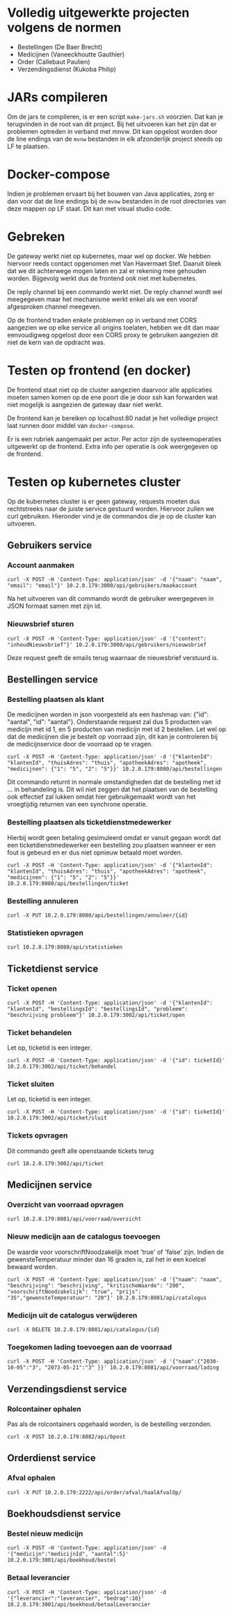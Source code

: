 # Volledig uitgewerkte projecten volgens de normen
- Bestellingen (De Baer Brecht)
- Medicijnen (Vaneeckhoutte Gauthier)
- Order (Callebaut Paulien)
- Verzendingsdienst (Kukoba Philip)

# JARs compileren
Om de jars te compileren, is er een script `make-jars.sh` voorzien. Dat kan je terugvinden
in de root van dit project. Bij het uitvoeren kan het zijn dat er problemen optreden in
verband met mnvw. Dit kan opgelost worden door de line endings van de `mvnw` bestanden in
elk afzonderlijk project steeds op LF te plaatsen. 

# Docker-compose
Indien je problemen ervaart bij het bouwen van Java applicaties, zorg er dan
voor dat de line endings bij de `mvnw` bestanden in de root directories van deze
mappen op LF staat. Dit kan met visual studio code.

# Gebreken
De gateway werkt niet op kubernetes, maar wel op docker. We hebben hiervoor reeds contact opgenomen met Van Havermaet Stef. Daaruit bleek dat we dit achterwege mogen laten en zal er rekening mee gehouden worden. Bijgevolg werkt dus de frontend ook niet met kubernetes.

De reply channel bij een commando werkt niet. De reply channel wordt wel meegegeven maar het mechanisme werkt enkel als we een vooraf afgesproken channel meegeven. 

Op de frontend traden enkele problemen op in verband met CORS aangezien we op elke service all origins toelaten, hebben we dit dan maar eenvoudigweg
opgelost door een CORS proxy te gebruiken aangezien dit niet de kern van de opdracht was.

# Testen op frontend (en docker)
De frontend staat niet op de cluster aangezien daarvoor alle applicaties moeten samen komen op de ene poort die je door ssh kan forwarden wat niet mogelijk is aangezien de gateway daar niet werkt.

De frontend kan je bereiken op localhost:80 nadat je het volledige project laat runnen door middel van `docker-compose`.

Er is een rubriek aangemaakt per actor. Per actor zijn de systeemoperaties uitgewerkt op de frontend. Extra info per operatie is ook weergegeven op de frontend.

# Testen op kubernetes cluster
Op de kubernetes cluster is er geen gateway, requests moeten dus rechtstreeks naar de juiste service gestuurd worden. Hiervoor zullen we curl gebruiken. Hieronder vind je de commandos die je op de cluster kan uitvoeren.

## Gebruikers service

### Account aanmaken

`curl -X POST -H 'Content-Type: application/json' -d '{"naam": "naam", "email": "email"}' 10.2.0.179:3000/api/gebruikers/maakaccount`

Na het uitvoeren van dit commando wordt de gebruiker weergegeven in JSON formaat samen met zijn id.

### Nieuwsbrief sturen

`curl -X POST -H 'Content-Type: application/json' -d '{"content": "inhoudNieuwsbrief"}' 10.2.0.179:3000/api/gebruikers/nieuwsbrief`

Deze request geeft de emails terug waarnaar de nieuwsbrief verstuurd is.

## Bestellingen service

### Bestelling plaatsen als klant

De medicijnen worden in json voorgesteld als een hashmap van: {"id": "aantal", "id": "aantal"}.
Onderstaande request zal dus 5 producten van medicijn met id 1, en 5 producten van medicijn met id 2 bestellen.
Let wel op dat de medicijnen die je bestelt op voorraad zijn, dit kan je controleren bij de medicijnservice door de voorraad op te vragen.

`curl -X POST -H 'Content-Type: application/json' -d '{"klantenId": "klantenId", "thuisAdres": "thuis", "apotheekAdres": "apotheek", "medicijnen": {"1": "5", "2": "5"}}' 10.2.0.179:8080/api/bestellingen`

Dit commando returnt in normale omstandigheden dat de bestelling met id ... in behandeling is. Dit wil niet zeggen dat het plaatsen van de bestelling ook effectief zal lukken omdat hier gebruikgemaakt wordt van het vroegtijdig returnen van een synchrone operatie.

### Bestelling plaatsen als ticketdienstmedewerker

Hierbij wordt geen betaling gesimuleerd omdat er vanuit gegaan wordt dat een ticketdienstmedewerker een bestelling zou plaatsen wanneer er een fout is gebeurd en er dus niet opnieuw betaald moet worden.

`curl -X POST -H 'Content-Type: application/json' -d '{"klantenId": "klantenId", "thuisAdres": "thuis", "apotheekAdres": "apotheek", "medicijnen": {"1": "5", "2": "5"}}' 10.2.0.179:8080/api/bestellingen/ticket`

### Bestelling annuleren

`curl -X PUT 10.2.0.179:8080/api/bestellingen/annuleer/{id}`

### Statistieken opvragen

`curl 10.2.0.179:8080/api/statistieken`

## Ticketdienst service

### Ticket openen

`curl -X POST -H 'Content-Type: application/json' -d '{"klantenId": "klantenId", "bestellingsId": "bestellingsId", "probleem": "beschrijving probleem"}' 10.2.0.179:3002/api/ticket/open`

### Ticket behandelen

Let op, ticketid is een integer.

`curl -X POST -H 'Content-Type: application/json' -d '{"id": ticketId}' 10.2.0.179:3002/api/ticket/behandel`

### Ticket sluiten

Let op, ticketid is een integer.

`curl -X POST -H 'Content-Type: application/json' -d '{"id": ticketId}' 10.2.0.179:3002/api/ticket/sluit`

### Tickets opvragen

Dit commando geeft alle openstaande tickets terug

`curl 10.2.0.179:3002/api/ticket`

## Medicijnen service

### Overzicht van voorraad opvragen

`curl 10.2.0.179:8081/api/voorraad/overzicht`

### Nieuw medicijn aan de catalogus toevoegen

De waarde voor voorschriftNoodzakelijk moet 'true' of 'false' zijn.
Indien de gewensteTemperatuur minder dan 16 graden is, zal het in een koelcel bewaard worden.

`curl -X POST -H 'Content-Type: application/json' -d '{"naam": "naam", "beschrijving": "beschrijving", "kritischeWaarde": "200", "voorschriftNoodzakelijk": "true", "prijs": "35","gewensteTemperatuur": "20"}' 10.2.0.179:8081/api/catalogus`

### Medicijn uit de catalogus verwijderen

`curl -X DELETE 10.2.0.179:8081/api/catalogus/{id}`

### Toegekomen lading toevoegen aan de voorraad

`curl -X POST -H 'Content-Type: application/json' -d '{"naam":{"2030-10-05":"3", "2073-05-21":"3" }}' 10.2.0.179:8081/api/voorraad/lading`

## Verzendingsdienst service

### Rolcontainer ophalen

Pas als de rolcontainers opgehaald worden, is de bestelling verzonden.

`curl -X POST 10.2.0.179:8082/api/bpost`

## Orderdienst service

### Afval ophalen

`curl -X PUT 10.2.0.179:2222/api/order/afval/haalAfvalOp/`


## Boekhoudsdienst service

### Bestel nieuw medicijn

`curl -X POST -H 'Content-Type: application/json' -d '{"medicijn":"medicijnId", "aantal":5}' 10.2.0.179:3001/api/boekhoud/bestel`

### Betaal leverancier

`curl -X POST -H 'Content-Type: application/json' -d '{"leverancier":"leverancier", "bedrag":10}' 10.2.0.179:3001/api/boekhoud/betaalLeverancier`
